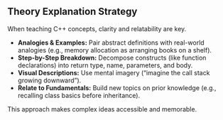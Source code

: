 <!-- theory_explanation_strategy.md -->
## Theory Explanation Strategy

When teaching C++ concepts, clarity and relatability are key.

- **Analogies & Examples:** Pair abstract definitions with real-world analogies (e.g., memory allocation as arranging books on a shelf).
- **Step-by-Step Breakdown:** Decompose constructs (like function declarations) into return type, name, parameters, and body.
- **Visual Descriptions:** Use mental imagery (“imagine the call stack growing downward”).
- **Relate to Fundamentals:** Build new topics on prior knowledge (e.g., recalling class basics before inheritance).

This approach makes complex ideas accessible and memorable.


